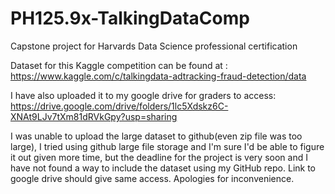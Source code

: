 # PH125.9x-TalkingDataComp
Capstone project for Harvards Data Science professional certification

Dataset for this Kaggle competition can be found at : https://www.kaggle.com/c/talkingdata-adtracking-fraud-detection/data

I have also uploaded it to my google drive for graders to access: https://drive.google.com/drive/folders/1lc5Xdskz6C-XNAt9LJv7tXm81dRVkGpy?usp=sharing

I was unable to upload the large dataset to github(even zip file was too large), I tried using github large file storage and I'm sure I'd be able to figure it out given more time, but the deadline for the project is very soon and I have not found a way to include the dataset using my GitHub repo. Link to google drive should give same access. Apologies for inconvenience. 
